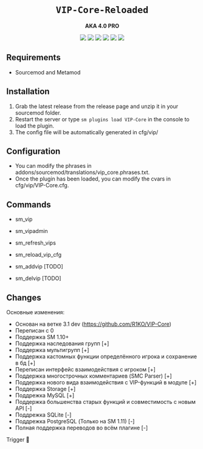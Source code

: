 <div align="center">
  <h1><code>VIP-Core-Reloaded</code></h1>
  <p>
    <strong>AKA 4.0 PRO</strong>
  </p>
  <p style="margin-bottom: 0.5ex;">
    <img
        src="https://img.shields.io/github/downloads/theelsaud/VIP-Core-Reloaded/total"
    />
    <img
        src="https://img.shields.io/github/last-commit/theelsaud/VIP-Core-Reloaded"
    />
    <img
        src="https://img.shields.io/github/issues/theelsaud/VIP-Core-Reloaded"
    />
    <img
        src="https://img.shields.io/github/issues-closed/theelsaud/VIP-Core-Reloaded"
    />
    <img
        src="https://img.shields.io/github/repo-size/theelsaud/VIP-Core-Reloaded"
    />
    <img
        src="https://img.shields.io/github/workflow/status/theelsaud/VIP-Core-Reloaded/Compile%20and%20release"
    />
  </p>
</div>


## Requirements ##
- Sourcemod and Metamod


## Installation ##
1. Grab the latest release from the release page and unzip it in your sourcemod folder.
2. Restart the server or type `sm plugins load VIP-Core` in the console to load the plugin.
3. The config file will be automatically generated in cfg/vip/

## Configuration ##
- You can modify the phrases in addons/sourcemod/translations/vip_core.phrases.txt.
- Once the plugin has been loaded, you can modify the cvars in cfg/vip/VIP-Core.cfg.

## Commands ##
- sm_vip
- sm_vipadmin
- sm_refresh_vips
- sm_reload_vip_cfg

- sm_addvip [TODO]
- sm_delvip [TODO]

## Changes  ##
Основные изменения:  
- Основан на ветке 3.1 dev (https://github.com/R1KO/VIP-Core)
- Переписан с 0
- Поддержка SM 1.10+
- Поддержка наследования групп [+]
- Поддержка мультигрупп [+]
- Поддержка кастомных функции определённого игрока и сохранение в бд [+]
- Переписан интерфейс взаимодействия с игроком [+]
- Поддержка многострочных комментариев (SMC Parser) [+]
- Поддержка нового вида взаимодействия с VIP-функций в модуле [+]
- Поддержка Storage [+]
- Поддрежка MySQL [+]
- Поддержка большенства старых функций и совместимость с новым API [-]
- Поддрежка SQLite [-]
- Поддрежка PostgreSQL (Только на SM 1.11) [-]
- Полная поддержка переводов во всём плагине [-]

Trigger  🥚
